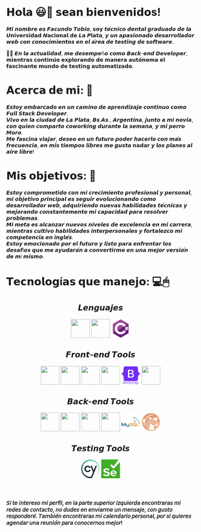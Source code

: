 # 𝗛𝗼𝗹𝗮 😃👋 𝘀𝗲𝗮𝗻 𝗯𝗶𝗲𝗻𝘃𝗲𝗻𝗶𝗱𝗼s!

𝙈𝙞 𝙣𝙤𝙢𝙗𝙧𝙚 𝙚𝙨 𝙁𝙖𝙘𝙪𝙣𝙙𝙤 𝙏𝙤𝙗𝙞𝙤, 𝘀𝗼𝘆 𝙩𝙚́𝙘𝙣𝙞𝙘𝙤 𝙙𝙚𝙣𝙩𝙖𝙡 𝙜𝙧𝙖𝙙𝙪𝙖𝙙𝙤 𝙙𝙚 𝙡𝙖 𝙐𝗻𝗶𝘃𝗲𝗿𝘀𝗶𝗱𝗮𝗱 𝙉𝗮𝗰𝗶𝗼𝗻𝗮𝗹 𝗱𝗲 𝙇𝗮 𝙋𝗹𝗮𝘁𝗮, 𝙮 𝙪𝙣 𝙖𝙥𝙖𝙨𝙞𝙤𝙣𝙖𝙙𝙤 𝙙𝙚𝙨𝙖𝙧𝙧𝙤𝙡𝙡𝙖𝙙𝙤𝙧 𝙬𝙚𝙗 𝙘𝙤𝙣 𝙘𝙤𝙣𝙤𝙘𝙞𝙢𝙞𝙚𝙣𝙩𝙤𝙨 𝙚𝙣 𝙚𝙡 𝙖́𝙧𝙚𝙖 𝙙𝙚 𝙩𝙚𝙨𝙩𝙞𝙣𝙜 𝙙𝙚 𝙨𝙤𝙛𝙩𝙬𝙖𝙧𝙚.

👨‍💻 𝙀𝙣 𝙡𝙖 𝙖𝙘𝙩𝙪𝙖𝙡𝙞𝙙𝙖𝙙, 𝙢𝙚 𝙙𝙚𝙨𝙚𝙢𝙥𝙚ñ𝙤 𝙘𝙤𝙢𝙤 𝘽𝙖𝙘𝙠-𝙚𝙣𝙙 𝘿𝙚𝙫𝙚𝙡𝙤𝙥𝙚𝙧, 𝗺𝗶𝗲𝗻𝘁𝗿𝗮𝘀 𝗰𝗼𝗻𝘁𝗶𝗻𝘂́𝗼 𝗲𝘅𝗽𝗹𝗼𝗿𝗮𝗻𝗱𝗼 𝗱𝗲 𝗺𝗮𝗻𝗲𝗿𝗮 𝗮𝘂𝘁𝗼́𝗻𝗼𝗺𝗮 𝗲𝗹 𝗳𝗮𝘀𝗰𝗶𝗻𝗮𝗻𝘁𝗲 𝗺𝘂𝗻𝗱𝗼 𝗱𝗲 𝘁𝗲𝘀𝘁𝗶𝗻𝗴 𝗮𝘂𝘁𝗼𝗺𝗮𝘁𝗶𝘇𝗮𝗱𝗼.


# 𝗔𝗰𝗲𝗿𝗰𝗮 𝗱𝗲 𝗺𝗶:  💬
𝙀𝙨𝙩𝙤𝙮 𝙚𝙢𝙗𝙖𝙧𝙘𝙖𝙙𝙤 𝙚𝙣 𝙪𝙣 𝙘𝙖𝙢𝙞𝙣𝙤 𝙙𝙚 𝙖𝙥𝙧𝙚𝙣𝙙𝙞𝙯𝙖𝙟𝙚 𝙘𝙤𝙣𝙩𝙞𝙣𝙪𝙤 𝙘𝙤𝙢𝙤 𝙁𝙪𝙡𝙡 𝙎𝙩𝙖𝙘𝙠 𝘿𝙚𝙫𝙚𝙡𝙤𝙥𝙚𝙧.
</br>
𝙑𝙞𝙫𝙤 𝙚𝙣 𝙡𝙖 𝙘𝙞𝙪𝙙𝙖𝙙 𝙙𝙚 𝙇𝙖 𝙋𝙡𝙖𝙩𝙖, 𝘽𝙨.𝘼𝙨., 𝘼𝙧𝙜𝙚𝙣𝙩𝙞𝙣𝙖, 𝙟𝙪𝙣𝙩𝙤 𝙖 𝙢𝙞 𝙣𝙤𝙫𝙞𝙖, 𝙘𝙤𝙣 𝙦𝙪𝙞𝙚𝙣 𝙘𝙤𝙢𝙥𝙖𝙧𝙩𝙤 𝙘𝙤𝙬𝙤𝙧𝙠𝙞𝙣𝙜 𝙙𝙪𝙧𝙖𝙣𝙩𝙚 𝙡𝙖 𝙨𝙚𝙢𝙖𝙣𝙖, 𝙮 𝙢𝙞 𝙥𝙚𝙧𝙧𝙤 𝙈𝙤𝙧𝙤.
 </br>
𝙈𝙚 𝙛𝙖𝙨𝙘𝙞𝙣𝙖 𝙫𝙞𝙖𝙟𝙖𝙧, 𝙙𝙚𝙨𝙚𝙤 𝙚𝙣 𝙪𝙣 𝙛𝙪𝙩𝙪𝙧𝙤 𝙥𝙤𝙙𝙚𝙧 𝙝𝙖𝙘𝙚𝙧𝙡𝙤 𝙘𝙤𝙣 𝙢𝙖́𝙨 𝙛𝙧𝙚𝙘𝙪𝙚𝙣𝙘𝙞𝙖, 𝙚𝙣 𝙢𝙞𝙨 𝙩𝙞𝙚𝙢𝙥𝙤𝙨 𝙡𝙞𝙗𝙧𝙚𝙨 𝙢𝙚 𝙜𝙪𝙨𝙩𝙖 𝗻𝗮𝗱𝗮𝗿 𝙮 𝙡𝙤𝙨 𝙥𝙡𝙖𝙣𝙚𝙨 𝙖𝙡 𝙖𝙞𝙧𝙚 𝙡𝙞𝙗𝙧𝙚!

# 𝗠𝗶𝘀 𝗼𝗯𝗷𝗲𝘁𝗶𝘃𝗼𝘀:  🔮
𝙀𝙨𝙩𝙤𝙮 𝙘𝙤𝙢𝙥𝙧𝙤𝙢𝙚𝙩𝙞𝙙𝙤 𝙘𝙤𝙣 𝙢𝙞 𝙘𝙧𝙚𝙘𝙞𝙢𝙞𝙚𝙣𝙩𝙤 𝙥𝙧𝙤𝙛𝙚𝙨𝙞𝙤𝙣𝙖𝙡 𝙮 𝙥𝙚𝙧𝙨𝙤𝙣𝙖𝙡, 𝙢𝙞 𝙤𝙗𝙟𝙚𝙩𝙞𝙫𝙤 𝙥𝙧𝙞𝙣𝙘𝙞𝙥𝙖𝙡 𝙚𝙨 𝙨𝙚𝙜𝙪𝙞𝙧 𝙚𝙫𝙤𝙡𝙪𝙘𝙞𝙤𝙣𝙖𝙣𝙙𝙤 𝙘𝙤𝙢𝙤 𝙙𝙚𝙨𝙖𝙧𝙧𝙤𝙡𝙡𝙖𝙙𝙤𝙧 𝙬𝙚𝙗, 𝙖𝙙𝙦𝙪𝙞𝙧𝙞𝙚𝙣𝙙𝙤 𝙣𝙪𝙚𝙫𝙖𝙨 𝙝𝙖𝙗𝙞𝙡𝙞𝙙𝙖𝙙𝙚𝙨 𝙩𝙚́𝙘𝙣𝙞𝙘𝙖𝙨 𝙮 𝙢𝙚𝙟𝙤𝙧𝙖𝙣𝙙𝙤 𝙘𝙤𝙣𝙨𝙩𝙖𝙣𝙩𝙚𝙢𝙚𝙣𝙩𝙚 𝙢𝙞 𝙘𝙖𝙥𝙖𝙘𝙞𝙙𝙖𝙙 𝙥𝙖𝙧𝙖 𝙧𝙚𝙨𝙤𝙡𝙫𝙚𝙧 𝙥𝙧𝙤𝙗𝙡𝙚𝙢𝙖𝙨.
 </br>
𝙈𝙞 𝙢𝙚𝙩𝙖 𝙚𝙨 𝙖𝙡𝙘𝙖𝙣𝙯𝙖𝙧 𝙣𝙪𝙚𝙫𝙤𝙨 𝙣𝙞𝙫𝙚𝙡𝙚𝙨 𝙙𝙚 𝙚𝙭𝙘𝙚𝙡𝙚𝙣𝙘𝙞𝙖 𝙚𝙣 𝙢𝙞 𝙘𝙖𝙧𝙧𝙚𝙧𝙖, 𝙢𝙞𝙚𝙣𝙩𝙧𝙖𝙨 𝙘𝙪𝙡𝙩𝙞𝙫𝙤 𝙝𝙖𝙗𝙞𝙡𝙞𝙙𝙖𝙙𝙚𝙨 𝙞𝙣𝙩𝙚𝙧𝙥𝙚𝙧𝙨𝙤𝙣𝙖𝙡𝙚𝙨 𝙮 𝙛𝙤𝙧𝙩𝙖𝙡𝙚𝙯𝙘𝙤 𝙢𝙞 𝙘𝙤𝙢𝙥𝙚𝙩𝙚𝙣𝙘𝙞𝙖 𝙚𝙣 𝙞𝙣𝙜𝙡𝙚́𝙨.
 </br>
 𝙀𝙨𝙩𝙤𝙮 𝙚𝙢𝙤𝙘𝙞𝙤𝙣𝙖𝙙𝙤 𝙥𝙤𝙧 𝙚𝙡 𝙛𝙪𝙩𝙪𝙧𝙤 𝙮 𝙡𝙞𝙨𝙩𝙤 𝙥𝙖𝙧𝙖 𝙚𝙣𝙛𝙧𝙚𝙣𝙩𝙖𝙧 𝙡𝙤𝙨 𝙙𝙚𝙨𝙖𝙛í𝙤𝙨 𝙦𝙪𝙚 𝙢𝙚 𝙖𝙮𝙪𝙙𝙖𝙧𝙖́𝙣 𝙖 𝙘𝙤𝙣𝙫𝙚𝙧𝙩𝙞𝙧𝙢𝙚 𝙚𝙣 𝙪𝙣𝙖 𝙢𝙚𝙟𝙤𝙧 𝙫𝙚𝙧𝙨𝙞𝙤́𝙣 𝙙𝙚 𝙢í 𝙢𝙞𝙨𝙢𝙤.

# 𝗧𝗲𝗰𝗻𝗼𝗹𝗼𝗴í𝗮𝘀 𝗾𝘂𝗲 𝗺𝗮𝗻𝗲𝗷𝗼: 💻🖱

<h2 align="center">𝙇𝙚𝙣𝙜𝙪𝙖𝙟𝙚𝙨</h2>
<div class="image-container" align="center" >
<a ><img src="https://github.com/Facundotobio/Facundotobio/assets/109319944/71de8592-9798-4fe5-a8c6-356adf2120fe" width="50" height="50"/> </a>
<a><img src="https://github.com/Facundotobio/Facundotobio/assets/109319944/635df5cb-02ea-43c9-bd86-350bc17caaab" width="50" height="50"/> </a>
<a><img src="https://raw.githubusercontent.com/devicons/devicon/master/icons/csharp/csharp-original.svg"  width="50" height="50"/> </a>
</div>

<h2 align="center"> 𝙁𝙧𝙤𝙣𝙩-𝙚𝙣𝙙 𝙏𝙤𝙤𝙡𝙨</h2>
<div align="center">
<a><img src="https://github.com/Facundotobio/Facundotobio/assets/109319944/80550929-9024-4e8b-a048-29e671d7095c"  width="50" height="50"/> </a>
<a><img src="https://github.com/Facundotobio/Facundotobio/assets/109319944/a0f9128c-b352-43fb-b8fe-4bee305fb247"  width="50" height="50"/> </a>
<a><img src="https://github.com/Facundotobio/Facundotobio/assets/109319944/38d4dd66-fe1c-4e73-8400-e560e11f0359"  width="50" height="50"/> </a>
<a><img src="https://github.com/Facundotobio/Facundotobio/assets/109319944/7653ad66-31e0-4fde-a8db-af5577acb7d3"  width="50" height="50"/> </a>
<a><img src="https://raw.githubusercontent.com/devicons/devicon/master/icons/bootstrap/bootstrap-plain-wordmark.svg" width="50" height="50"/> </a>
<a><img src="https://www.vectorlogo.zone/logos/tailwindcss/tailwindcss-icon.svg" width="50" height="50"/> </a>
</div>

<h2 align="center"> 𝘽𝙖𝙘𝙠-𝙚𝙣𝙙 𝙏𝙤𝙤𝙡𝙨</h2>
<div align="center">
<a><img src="https://github.com/Facundotobio/Facundotobio/assets/109319944/2cba8b15-82c2-465a-a8cc-13ecc3a3cb61" width="50" height="50"/> </a>
<a><img src="https://github.com/Facundotobio/Facundotobio/assets/109319944/acbdbad7-afe3-408b-9a66-392334194dfe"  width="50" height="50"/> </a>
<a><img src="https://github.com/Facundotobio/Facundotobio/assets/109319944/d9acd696-1176-4f86-b02d-f3abb86b775e"  width="50" height="50"/> </a>
<a><img src="https://github.com/Facundotobio/Facundotobio/assets/109319944/6f1929aa-16fd-4a28-bdb3-376e8ece558b"  width="50" height="50"/> </a>
<a><img src="https://raw.githubusercontent.com/devicons/devicon/master/icons/mysql/mysql-original-wordmark.svg"  width="50" height="50"/> </a>
<a><img src="./dbeaver.png" width="50" height="50"/> </a>
</div>

<h2 align="center">𝙏𝙚𝙨𝙩𝙞𝙣𝙜 𝙏𝙤𝙤𝙡𝙨</h2>
<div class="image-container" align="center" >
<a ><img src="./cypressLogo.png" width="50" height="50"/> </a>
<a><img src="./selenium.jpg" width="50" height="50"/> </a>
</div>

<br />
<br />

<h4>𝘚𝘪 𝘵𝘦 𝘪𝘯𝘵𝘦𝘳𝘦𝘴𝘰 𝘮𝘪 𝑝𝘦𝘳𝘧𝘪𝘭, 𝘦𝘯 𝘭𝘢 𝑝𝘢𝘳𝘵𝘦 𝘴𝘶𝑝𝘦𝘳𝘪𝘰𝘳 𝘪𝘻𝘲𝘶𝘪𝘦𝘳𝘥𝘢 𝘦𝘯𝘤𝘰𝘯𝘵𝘳𝘢𝘳𝘢𝘴 𝘮𝘪 𝘳𝘦𝘥𝘦𝘴 𝘥𝘦 𝘤𝘰𝘯𝘵𝘢𝘤𝘵𝘰, 𝘯𝘰 𝘥𝘶𝘥𝘦𝘴 𝘦𝘯 𝘦𝘯𝘷𝘪𝘢𝘳𝘮𝘦 𝘶𝘯 𝘮𝘦𝘯𝘴𝘢𝘫𝘦, 𝘤𝘰𝘯 𝘨𝘶𝘴𝘵𝘰 𝘳𝘦𝘴𝑝𝘰𝘯𝘥𝘦𝘳𝘦́.
𝘛𝘢𝘮𝘣𝘪𝘦́𝘯 𝘦𝘯𝘤𝘰𝘯𝘵𝘳𝘢𝘳𝘢𝘴 𝘮𝘪 𝘤𝘢𝘭𝘦𝘯𝘥𝘢𝘳𝘪𝘰 𝑝𝘦𝘳𝘴𝘰𝘯𝘢𝘭, 𝑝𝘰𝘳 𝘴𝘪 𝘲𝘶𝘪𝘦𝘳𝘦𝘴 𝘢𝘨𝘦𝘯𝘥𝘢𝘳 𝘶𝘯𝘢 𝘳𝘦𝘶𝘯𝘪𝘰́𝘯 𝑝𝘢𝘳𝘢 𝘤𝘰𝘯𝘰𝘤𝘦𝘳𝘯𝘰𝘴 𝘮𝘦𝘫𝘰𝘳!</h4>